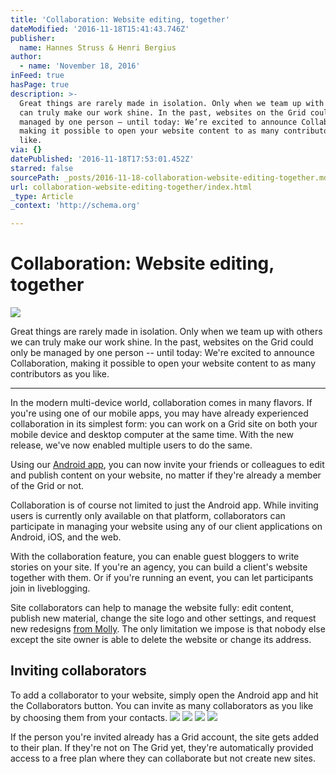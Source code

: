 ```yaml
---
title: 'Collaboration: Website editing, together'
dateModified: '2016-11-18T15:41:43.746Z'
publisher:
  name: Hannes Struss & Henri Bergius
author:
  - name: 'November 18, 2016'
inFeed: true
hasPage: true
description: >-
  Great things are rarely made in isolation. Only when we team up with others we
  can truly make our work shine. In the past, websites on the Grid could only be
  managed by one person – until today: We’re excited to announce Collaboration,
  making it possible to open your website content to as many contributors as you
  like.
via: {}
datePublished: '2016-11-18T17:53:01.452Z'
starred: false
sourcePath: _posts/2016-11-18-collaboration-website-editing-together.md
url: collaboration-website-editing-together/index.html
_type: Article
_context: 'http://schema.org'

---
```

# Collaboration: Website editing, together
![](https://the-grid-user-content.s3-us-west-2.amazonaws.com/649db307-7837-466b-838b-3344e94010d0.jpg)

Great things are rarely made in isolation. Only when we team up with others we can truly make our work shine. In the past, websites on the Grid could only be managed by one person -- until today: We're excited to announce Collaboration, making it possible to open your website content to as many contributors as you like.

---

In the modern multi-device world, collaboration comes in many flavors. If you're using one of our mobile apps, you may have already experienced collaboration in its simplest form: you can work on a Grid site on both your mobile device and desktop computer at the same time. With the new release, we've now enabled multiple users to do the same.

Using our [Android app][0], you can now invite your friends or colleagues to edit and publish content on your website, no matter if they're already a member of the Grid or not.

Collaboration is of course not limited to just the Android app. While inviting users is currently only available on that platform, collaborators can participate in managing your website using any of our client applications on Android, iOS, and the web.

With the collaboration feature, you can enable guest bloggers to write stories on your site. If you're an agency, you can build a client's website together with them. Or if you're running an event, you can let participants join in liveblogging.

Site collaborators can help to manage the website fully: edit content, publish new material, change the site logo and other settings, and request new redesigns [from Molly][1]. The only limitation we impose is that nobody else except the site owner is able to delete the website or change its address.

## Inviting collaborators

To add a collaborator to your website, simply open the Android app and hit the Collaborators button. You can invite as many collaborators as you like by choosing them from your contacts.
![](https://the-grid-user-content.s3-us-west-2.amazonaws.com/4c306b99-f4e8-42b4-aeec-1a2dca8f2d9e.png)
![](https://the-grid-user-content.s3-us-west-2.amazonaws.com/fcf3d9ae-37d3-490a-989c-a882756c221c.png)
![](https://the-grid-user-content.s3-us-west-2.amazonaws.com/c6f3ebc6-79c2-45d8-8c7a-4be5d7e09b8a.png)
![](https://the-grid-user-content.s3-us-west-2.amazonaws.com/d70c4721-31c8-4535-ba92-91a58dd7874f.png)

If the person you're invited already has a Grid account, the site gets added to their plan. If they're not on The Grid yet, they're automatically provided access to a free plan where they can collaborate but not create new sites.

[0]: https://play.google.com/store/apps/details?id=io.thegrid.app
[1]: https://blog.thegrid.io/the-wizard-of-gridsites-molly-your-new-ai-bff